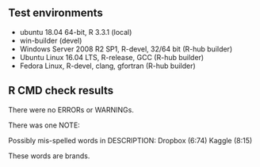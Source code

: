 
## Test environments
* ubuntu 18.04 64-bit, R 3.3.1 (local)
* win-builder (devel)
* Windows Server 2008 R2 SP1, R-devel, 32/64 bit (R-hub builder)
* Ubuntu Linux 16.04 LTS, R-release, GCC (R-hub builder)
* Fedora Linux, R-devel, clang, gfortran (R-hub builder)

## R CMD check results
There were no ERRORs or WARNINGs.

There was one NOTE:

Possibly mis-spelled words in DESCRIPTION:
  Dropbox (6:74)
  Kaggle (8:15)
  
  These words are brands.
